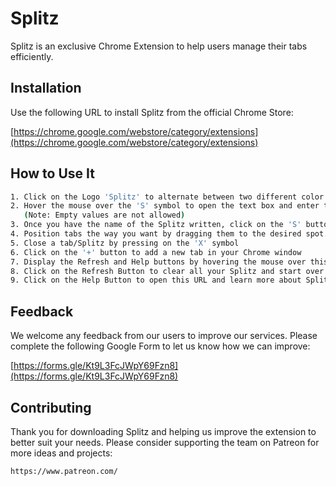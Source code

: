# Splitz

Splitz is an exclusive Chrome Extension to help users manage their tabs efficiently.

## Installation

Use the following URL to install Splitz from the official Chrome Store:


[https://chrome.google.com/webstore/category/extensions](https://chrome.google.com/webstore/category/extensions)

## How to Use It

```bash
1. Click on the Logo 'Splitz' to alternate between two different color schemes (Light and Dark)
2. Hover the mouse over the 'S' symbol to open the text box and enter the name of the Splitz you want to add
   (Note: Empty values are not allowed)
3. Once you have the name of the Splitz written, click on the 'S' button to add it to your Workspace
4. Position tabs the way you want by dragging them to the desired spot.
5. Close a tab/Splitz by pressing on the 'X' symbol
6. Click on the '+' button to add a new tab in your Chrome window
7. Display the Refresh and Help buttons by hovering the mouse over this area
8. Click on the Refresh Button to clear all your Splitz and start over
9. Click on the Help Button to open this URL and learn more about Splitz

```

## Feedback
We welcome any feedback from our users to improve our services. Please complete the following Google Form to let us know how we can improve:

[https://forms.gle/Kt9L3FcJWpY69Fzn8](https://forms.gle/Kt9L3FcJWpY69Fzn8)

## Contributing
Thank you for downloading Splitz and helping us improve the extension to better suit your needs. Please consider supporting the team on Patreon for more ideas and projects:

```bash
https://www.patreon.com/
```
